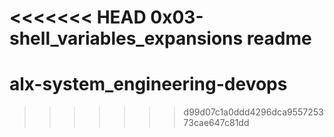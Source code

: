 <<<<<<< HEAD
0x03-shell_variables_expansions readme
=======
# alx-system_engineering-devops
>>>>>>> d99d07c1a0ddd4296dca955725373cae647c81dd
